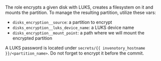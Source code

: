 The role encrypts a given disk with LUKS, creates a filesystem on it and mounts the partition.
To manage the resulting partition, utilize these vars:
- `disks_encryption__source`: a partition to encrypt
- `disks_encryption__luks_device_name`: a LUKS device name
- `disks_encryption__mount_point`: a path where we will mount the encrypted partition

A LUKS password is located under `secrets/{{ invenotory_hostname }}/<partition_name>`. Do not forget to encrypt it before the commit.
